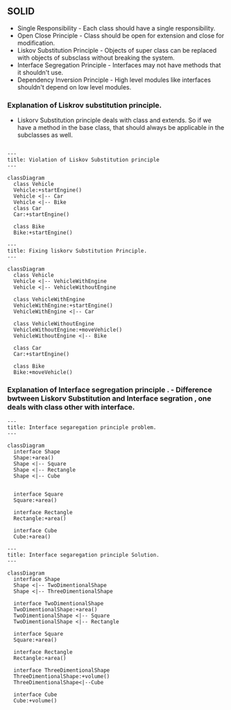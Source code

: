 
## SOLID
- Single Responsibility - Each class should have a single responsibility. 
- Open Close Principle - Class should be open for extension and close for modification. 
- Liskov Substitution Principle - Objects of super class can be replaced with objects of subsclass without breaking the system. 
- Interface Segregation Principle - Interfaces may not have methods that it shouldn't use. 
- Dependency Inversion Principle - High level modules like interfaces shouldn't depend on low level modules.


### Explanation of Liskrov substitution principle. 


* Liskorv Substitution principle deals with class and extends. So if we have a method in the base class, that should always be applicable in the subclasses as well. 

```mermaid

---
title: Violation of Liskov Substitution principle
---

classDiagram
  class Vehicle
  Vehicle:+startEngine()
  Vehicle <|-- Car
  Vehicle <|-- Bike
  class Car
  Car:+startEngine()

  class Bike
  Bike:+startEngine()
```

```mermaid
---
title: Fixing liskorv Substitution Principle. 
---

classDiagram
  class Vehicle
  Vehicle <|-- VehicleWithEngine
  Vehicle <|-- VehicleWithoutEngine

  class VehicleWithEngine
  VehicleWithEngine:+startEngine()
  VehicleWithEngine <|-- Car
  
  class VehicleWithoutEngine
  VehicleWithoutEngine:+moveVehicle()
  VehicleWithoutEngine <|-- Bike
  
  class Car
  Car:+startEngine()

  class Bike
  Bike:+moveVehicle()

```
### Explanation of Interface segregation principle . - Difference bwtween Liskorv Substitution and Interface segration , one deals with class other with interface. 

```mermaid
---
title: Interface segaregation principle problem. 
---

classDiagram
  interface Shape
  Shape:+area()
  Shape <|-- Square
  Shape <|-- Rectangle
  Shape <|-- Cube
  

  interface Square
  Square:+area()
  
  interface Rectangle
  Rectangle:+area()
  
  interface Cube
  Cube:+area()
```
```mermaid
---
title: Interface segaregation principle Solution. 
---

classDiagram
  interface Shape
  Shape <|-- TwoDimentionalShape
  Shape <|-- ThreeDimentionalShape
  
  interface TwoDimentionalShape
  TwoDimentionalShape:+area()
  TwoDimentionalShape <|-- Square
  TwoDimentionalShape <|-- Rectangle

  interface Square
  Square:+area()
  
  interface Rectangle
  Rectangle:+area()

  interface ThreeDimentionalShape
  ThreeDimentionalShape:+volume()
  ThreeDimentionalShape<|--Cube

  interface Cube
  Cube:+volume()
```


